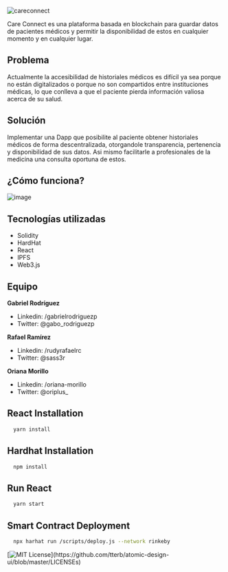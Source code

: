 
![careconnect](https://user-images.githubusercontent.com/42686893/189774225-ae6ace88-cb4b-4c97-88de-eedc1f36568e.png)

Care Connect es una plataforma basada en blockchain para guardar datos de pacientes médicos y permitir la disponibilidad de estos en cualquier momento y en cualquier lugar.

## Problema

Actualmente la accesibilidad de historiales médicos es difícil ya sea porque no están digitalizados o porque no son compartidos entre instituciones médicas, lo que conlleva a que el paciente pierda información valiosa acerca de su salud.

## Solución

Implementar una Dapp que posibilite al paciente obtener historiales médicos de forma descentralizada, otorgandole transparencia, pertenencia y disponibilidad de sus datos. Asi mismo facilitarle a profesionales de la medicina una consulta oportuna de estos.

## ¿Cómo funciona?

![image](https://user-images.githubusercontent.com/42686893/189774492-7bc61e8c-b28f-4f9e-892d-fd4c77dce68a.png)

## Tecnologías utilizadas

  - Solidity
  - HardHat
  - React
  - IPFS
  - Web3.js

## Equipo

**Gabriel Rodríguez**
  - Linkedin: /gabrielrodriguezp
  - Twitter: @gabo_rodriguezp

**Rafael Ramírez**
  - Linkedin: /rudyrafaelrc
  - Twitter: @sass3r

**Oriana Morillo**
  - Linkedin: /oriana-morillo
  - Twitter: @oriplus_


## React Installation

```bash
  yarn install
```

## Hardhat Installation

```bash
  npm install
```

## Run React

```bash
  yarn start
```

## Smart Contract Deployment

```bash
  npx harhat run /scripts/deploy.js --network rinkeby
```

[![MIT License](https://img.shields.io/apm/l/atomic-design-ui.svg?)](https://github.com/tterb/atomic-design-ui/blob/master/LICENSEs)

